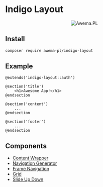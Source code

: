 # Indigo Layout

<p align="center">
  <img src="/assets/awema-pl/wiki/img/docs/awema-pl.png" alt="Awema.PL" />
</p>

## Install

```bash
composer require awema-pl/indigo-layout
```

## Example
```blade
@extends('indigo-layout::auth')
 
@section('title')
    <h1>Awesome App!</h1>
@endsection
 
@section('content')
    ...
@endsection
 
@section('footer')
    ...
@endsection
```

## Components
- [Content Wrapper](./content-wrapper.md)
- [Navigation Generator](./nav-generator.md)
- [Frame Navigation](./frame-nav.md)
- [Grid](./grid.md)
- [Slide Up Down](./slide-up-down.md)


